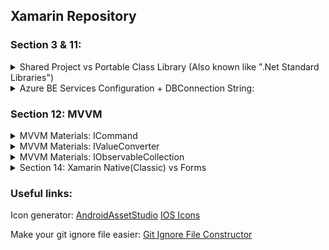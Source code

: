 ## Xamarin Repository

### Section 3 & 11:



<details>
<summary>Shared Project vs Portable Class Library (Also known like ".Net Standard Libraries")</summary>

.Net Standard is the next generation of PCL.

How to share code between projects:
![Summary1](Readme-images/Section%203%20-%20Shared%20Project%20vs%20Portable%20Class%20Library/1%20-%20Side%20by%20side.png)
![Summary2](Readme-images/Section%203%20-%20Shared%20Project%20vs%20Portable%20Class%20Library/2%20-%20Benefits.png)
![Summary3](Readme-images/Section%203%20-%20Shared%20Project%20vs%20Portable%20Class%20Library/3%20-%20Disadvantages.png)

Standard Libraries also better documented.

In VS2019 you cant select between these two types. Only .Net Standard is available by default.
</details>

<details>
<summary>Azure BE Services Configuration + DBConnection String:</summary>

Important configuration which allows azure service to work with mobile app:
![AzureConfig1](Readme-images/Section%2011%20-%20Azure%20BE%20Services%20for%20mobile%20App/Important%20BE%20configuration%20which%20allows%20it%20to%20work%20with%20mobile%20app.png)
![AzureConfig2](Readme-images/Section%2011%20-%20Azure%20BE%20Services%20for%20mobile%20App/DBConnectionString_Format_And_Name.png)

</details>

### Section 12: MVVM

<details>
<summary>MVVM Materials: ICommand</summary>

ICommand:
![ICommand1](Readme-images/Section%2012%20-%20ICommand/Image-1.png)
![ICommand2](Readme-images/Section%2012%20-%20ICommand/Image-2.png)
![ICommand3](Readme-images/Section%2012%20-%20ICommand/Image-3.png)
![ICommand4](Readme-images/Section%2012%20-%20ICommand/Image-4.png)

</details>

<details>
<summary>MVVM Materials: IValueConverter</summary>

ICommand:
![IValueConverter1](Readme-images/Section%2012%20-%20IValueConverter/Image%20-%201.png)
![IValueConverter2](Readme-images/Section%2012%20-%20IValueConverter/Image%20-%202.png)
![IValueConverter3](Readme-images/Section%2012%20-%20IValueConverter/Image%20-%203.png)
![IValueConverter4](Readme-images/Section%2012%20-%20IValueConverter/Image%20-%204.png)
![IValueConverter5](Readme-images/Section%2012%20-%20IValueConverter/Image%20-%205.png)

</details>

<details>
<summary>MVVM Materials: IObservableCollection</summary>

ICommand:
![IObservableCollection1](Readme-images/Section%2012%20-%20IObservableCollection/Image%20-%201.png)
![IObservableCollection2](Readme-images/Section%2012%20-%20IObservableCollection/Image%20-%202.png)
![IObservableCollection3](Readme-images/Section%2012%20-%20IObservableCollection/Image%20-%203.png)

</details>

<details>
<summary>Section 14: Xamarin Native(Classic) vs Forms</summary>

![Xamarin-Native1](Readme-images/Section%2014%20-%20Xamarin%20Classic/Details%201.png)
![Xamarin-Native1](Readme-images/Section%2014%20-%20Xamarin%20Classic/Details%202-Advantages.png)
![Xamarin-Native1](Readme-images/Section%2014%20-%20Xamarin%20Classic/Details%203-Advantages.png)

</details>

### Useful links:

Icon generator:
[AndroidAssetStudio](https://romannurik.github.io/AndroidAssetStudio/index.html)
[IOS Icons](https://icons8.com/)

Make your git ignore file easier:
[Git Ignore File Constructor](http://gitignore.io/)

